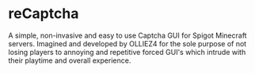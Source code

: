 # reCaptcha
A simple, non-invasive and easy to use Captcha GUI for Spigot Minecraft servers. Imagined and developed by OLLIEZ4 for the sole purpose of not losing players to annoying and repetitive forced GUI's which intrude with their playtime and overall experience.
